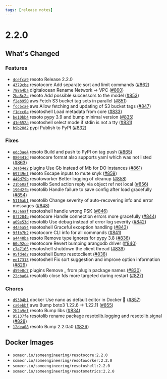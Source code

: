 ```yaml
---
tags: [release notes]
---
```


# 2.2.0

## What's Changed

### Features

- [`4cefca9`](https://github.com/someengineering/resoto/commit/4cefca9) <span class="badge badge--secondary">resoto</span> Release 2.2.0
- [`4379cbe`](https://github.com/someengineering/resoto/commit/4379cbe) <span class="badge badge--secondary">resotocore</span> Add separate sort and limit commands ([#862](https://github.com/someengineering/resoto/pull/862))
- [`788a4ba`](https://github.com/someengineering/resoto/commit/788a4ba) <span class="badge badge--secondary">digitalocean</span> Rename Network -> VPC ([#860](https://github.com/someengineering/resoto/pull/860))
- [`2ba8c2c`](https://github.com/someengineering/resoto/commit/2ba8c2c) <span class="badge badge--secondary">resoto</span> Add possible successors to the model ([#853](https://github.com/someengineering/resoto/pull/853))
- [`f2eb950`](https://github.com/someengineering/resoto/commit/f2eb950) <span class="badge badge--secondary">aws</span> Fetch S3 bucket tag sets in parallel ([#851](https://github.com/someengineering/resoto/pull/851))
- [`fccbcae`](https://github.com/someengineering/resoto/commit/fccbcae) <span class="badge badge--secondary">aws</span> Allow fetching and updating of S3 bucket tags ([#847](https://github.com/someengineering/resoto/pull/847))
- [`f1dcc0a`](https://github.com/someengineering/resoto/commit/f1dcc0a) <span class="badge badge--secondary">resotoshell</span> Load metadata from core ([#833](https://github.com/someengineering/resoto/pull/833))
- [`be10bb4`](https://github.com/someengineering/resoto/commit/be10bb4) <span class="badge badge--secondary">resoto</span> pypy 3.9 and bump minimal version ([#835](https://github.com/someengineering/resoto/pull/835))
- [`41e652a`](https://github.com/someengineering/resoto/commit/41e652a) <span class="badge badge--secondary">resotoshell</span> select mode if stdin is not a tty ([#831](https://github.com/someengineering/resoto/pull/831))
- [`b9b28d2`](https://github.com/someengineering/resoto/commit/b9b28d2) <span class="badge badge--secondary">pypi</span> Publish to PyPI ([#832](https://github.com/someengineering/resoto/pull/832))

### Fixes

- [`edc3ae4`](https://github.com/someengineering/resoto/commit/edc3ae4) <span class="badge badge--secondary">resoto</span> Build and push to PyPI on tag push ([#865](https://github.com/someengineering/resoto/pull/865))
- [`080441d`](https://github.com/someengineering/resoto/commit/080441d) <span class="badge badge--secondary">resotocore</span> format also supports yaml which was not listed ([#863](https://github.com/someengineering/resoto/pull/863))
- [`3eab4e2`](https://github.com/someengineering/resoto/commit/3eab4e2) <span class="badge badge--secondary">plugins</span> Use Gb instead of Mb for DO instances ([#861](https://github.com/someengineering/resoto/pull/861))
- [`69749ef`](https://github.com/someengineering/resoto/commit/69749ef) <span class="badge badge--secondary">resoto</span> Escape inputs to mute snyk ([#859](https://github.com/someengineering/resoto/pull/859))
- [`449d79b`](https://github.com/someengineering/resoto/commit/449d79b) <span class="badge badge--secondary">resotoworker</span> Better logging of cleanup ([#858](https://github.com/someengineering/resoto/pull/858))
- [`21b60af`](https://github.com/someengineering/resoto/commit/21b60af) <span class="badge badge--secondary">resotolib</span> Send action reply via object ref not local ([#856](https://github.com/someengineering/resoto/pull/856))
- [`190d2fb`](https://github.com/someengineering/resoto/commit/190d2fb) <span class="badge badge--secondary">resotolib</span> Handle failure to save config after load gracefully ([#854](https://github.com/someengineering/resoto/pull/854))
- [`5116ab1`](https://github.com/someengineering/resoto/commit/5116ab1) <span class="badge badge--secondary">resotolib</span> Change severity of auto-recovering info and error messages ([#848](https://github.com/someengineering/resoto/pull/848))
- [`923aaaf`](https://github.com/someengineering/resoto/commit/923aaaf) <span class="badge badge--secondary">resotoshell</span> handle wrong PSK ([#846](https://github.com/someengineering/resoto/pull/846))
- [`0f7284b`](https://github.com/someengineering/resoto/commit/0f7284b) <span class="badge badge--secondary">resotocore</span> Handle connection errors more gracefully ([#844](https://github.com/someengineering/resoto/pull/844))
- [`a09e53d`](https://github.com/someengineering/resoto/commit/a09e53d) <span class="badge badge--secondary">resotolib</span> Use debug instead of error log severity ([#842](https://github.com/someengineering/resoto/pull/842))
- [`44a5a54`](https://github.com/someengineering/resoto/commit/44a5a54) <span class="badge badge--secondary">resotoshell</span> Graceful exception handling ([#843](https://github.com/someengineering/resoto/pull/843))
- [`9ffb7b2`](https://github.com/someengineering/resoto/commit/9ffb7b2) <span class="badge badge--secondary">resotocore</span> CLI info for all commands ([#841](https://github.com/someengineering/resoto/pull/841))
- [`a4440ba`](https://github.com/someengineering/resoto/commit/a4440ba) <span class="badge badge--secondary">resoto</span> Remove type ignores for pypy 3.8 ([#836](https://github.com/someengineering/resoto/pull/836))
- [`60c92ce`](https://github.com/someengineering/resoto/commit/60c92ce) <span class="badge badge--secondary">resotocore</span> Revert bumping arangodb driver ([#840](https://github.com/someengineering/resoto/pull/840))
- [`c7a7165`](https://github.com/someengineering/resoto/commit/c7a7165) <span class="badge badge--secondary">resotoshell</span> shutdown the client thread ([#839](https://github.com/someengineering/resoto/pull/839))
- [`95fd4d2`](https://github.com/someengineering/resoto/commit/95fd4d2) <span class="badge badge--secondary">resotoshell</span> Bump resotoclient ([#838](https://github.com/someengineering/resoto/pull/838))
- [`ee17313`](https://github.com/someengineering/resoto/commit/ee17313) <span class="badge badge--secondary">resotoshell</span> Fix sort suggestion and improve option information ([#829](https://github.com/someengineering/resoto/pull/829))
- [`d59e0c7`](https://github.com/someengineering/resoto/commit/d59e0c7) <span class="badge badge--secondary">plugins</span> Remove \_ from plugin package names ([#830](https://github.com/someengineering/resoto/pull/830))
- [`22cba64`](https://github.com/someengineering/resoto/commit/22cba64) <span class="badge badge--secondary">resotolib</span> close fds more targeted during restart ([#827](https://github.com/someengineering/resoto/pull/827))

### Chores

- [`d9304b1`](https://github.com/someengineering/resoto/commit/d9304b1) <span class="badge badge--secondary">docker</span> Use nano as default editor in Docker 🤷 ([#857](https://github.com/someengineering/resoto/pull/857))
- [`ca6ebbf`](https://github.com/someengineering/resoto/commit/ca6ebbf) <span class="badge badge--secondary">aws</span> Bump boto3 1.22.6 -> 1.22.11 ([#855](https://github.com/someengineering/resoto/pull/855))
- [`2b2a9ef`](https://github.com/someengineering/resoto/commit/2b2a9ef) <span class="badge badge--secondary">resoto</span> Bump libs ([#834](https://github.com/someengineering/resoto/pull/834))
- [`95137fe`](https://github.com/someengineering/resoto/commit/95137fe) <span class="badge badge--secondary">resotolib</span> rename package resotolib.logging and resotolib.signal ([#828](https://github.com/someengineering/resoto/pull/828))
- [`12dea08`](https://github.com/someengineering/resoto/commit/12dea08) <span class="badge badge--secondary">resoto</span> Bump 2.2.0a0 ([#826](https://github.com/someengineering/resoto/pull/826))

<!--truncate-->

## Docker Images

- `somecr.io/someengineering/resotocore:2.2.0`
- `somecr.io/someengineering/resotoworker:2.2.0`
- `somecr.io/someengineering/resotoshell:2.2.0`
- `somecr.io/someengineering/resotometrics:2.2.0`
